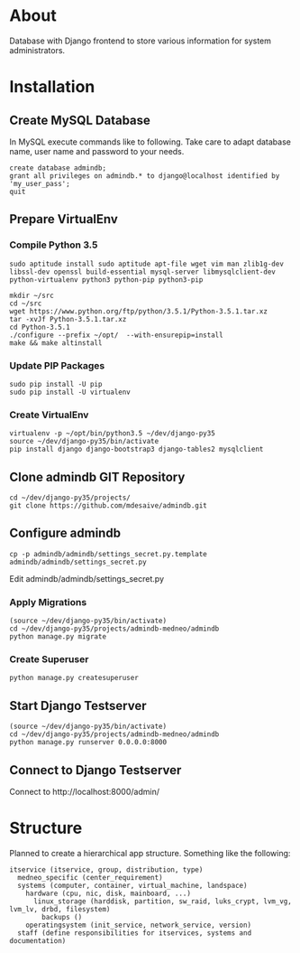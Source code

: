 # About
Database with Django frontend to store various information for system administrators.

# Installation

## Create MySQL Database
In MySQL execute commands like to following. Take care to adapt database name, user name and password to your needs.

    create database admindb;
    grant all privileges on admindb.* to django@localhost identified by 'my_user_pass';
    quit

## Prepare VirtualEnv
### Compile Python 3.5

    sudo aptitude install sudo aptitude apt-file wget vim man zlib1g-dev libssl-dev openssl build-essential mysql-server libmysqlclient-dev python-virtualenv python3 python-pip python3-pip

    mkdir ~/src
    cd ~/src
    wget https://www.python.org/ftp/python/3.5.1/Python-3.5.1.tar.xz
    tar -xvJf Python-3.5.1.tar.xz
    cd Python-3.5.1
    ./configure --prefix ~/opt/  --with-ensurepip=install
    make && make altinstall

### Update PIP Packages

    sudo pip install -U pip
    sudo pip install -U virtualenv

### Create VirtualEnv

    virtualenv -p ~/opt/bin/python3.5 ~/dev/django-py35
    source ~/dev/django-py35/bin/activate
    pip install django django-bootstrap3 django-tables2 mysqlclient

## Clone admindb GIT Repository

    cd ~/dev/django-py35/projects/
    git clone https://github.com/mdesaive/admindb.git

## Configure admindb
    
    cp -p admindb/admindb/settings_secret.py.template admindb/admindb/settings_secret.py

Edit admindb/admindb/settings_secret.py

### Apply Migrations
    
    (source ~/dev/django-py35/bin/activate)
    cd ~/dev/django-py35/projects/admindb-medneo/admindb 
    python manage.py migrate

### Create Superuser
    
    python manage.py createsuperuser

## Start Django Testserver

    (source ~/dev/django-py35/bin/activate)
    cd ~/dev/django-py35/projects/admindb-medneo/admindb
    python manage.py runserver 0.0.0.0:8000

## Connect to Django Testserver

Connect to http://localhost:8000/admin/


# Structure

Planned to create a hierarchical app structure. Something like the following:

    itservice (itservice, group, distribution, type)
      medneo_specific (center_requirement)
      systems (computer, container, virtual_machine, landspace)
        hardware (cpu, nic, disk, mainboard, ...)
          linux_storage (harddisk, partition, sw_raid, luks_crypt, lvm_vg, lvm_lv, drbd, filesystem)
            backups ()
        operatingsystem (init_service, network_service, version)
      staff (define responsibilities for itservices, systems and documentation)
